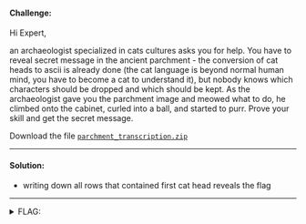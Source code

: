 #### Challenge:

Hi Expert, 

an archaeologist specialized in cats cultures asks you for help. You have to reveal secret message in the ancient parchment - the conversion of cat heads to ascii is already done (the cat language is beyond normal human mind, you have to become a  cat to understand it), but nobody knows which characters should be dropped and which should be kept. As the archaeologist gave you the parchment image and meowed what to do, he climbed onto the cabinet, curled into a ball, and started to purr. Prove your skill and get the secret message. 

Download the file [`parchment_transcription.zip`](./parchment_transcription.zip ":ignore")

---

#### Solution:

- writing down all rows that contained first cat head reveals the flag 

---

<details><summary>FLAG:</summary>

```
FLAG{WISE-NICE-DEAR-CATS}
```

</details>
<br/>
